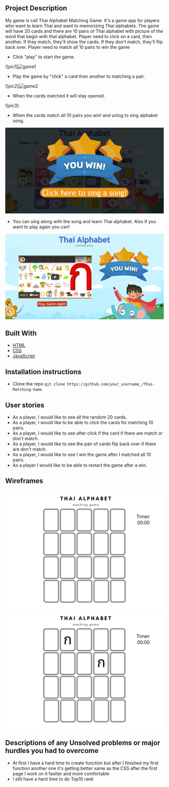  ## Project Description
 My game is call Thai Alphabet Matching Game. It's a game app for players who want to learn Thai and want to memorizing Thai alphabets. The game will have 20 cards and there are 10 pairs of Thai alphabet with picture of the word that begin with that alphabet. Player need to click on a card, then another. If they match, they'll show the cards. If they don't match, they'll flip back over. Player need to match all 10 pairs to win the game

 - Click "play" to start the game.

![pic1]<img width="949" alt="game1" src="https://user-images.githubusercontent.com/91036693/142706551-4dcc3e80-03ec-4a37-9393-a4c9444fbd3f.png">


- Play the game by "click" a card then another to matching a pair.

![pic2]<img width="945" alt="game2" src="https://user-images.githubusercontent.com/91036693/142706571-748f8189-6fd0-49e4-b0cb-2aa569bd525e.png">


- When the cards matched it will stay opened.

![pic3]

- When the cards match all 10 pairs you win! and unlog to sing alphabet song.

![pic4](snipgame/win.png)

- You can sing along with the song and learn Thai alphabet. Also if you want to play again you can! 

![pic5](snipgame/vdo.png)

## Built With
- [HTML](#html)
- [CSS](#css)
- [JavaScript](#javascript)

## Installation instructions

- Clone the repo
`git clone https://github.com/your_username_/Thai-Matching-Game`

## User stories

- As a player, I would like to see all the random 20 cards.
- As a player, I would like to be able to click the cards for matching 10 pairs.
- As a player, I would like to see after click if the card if there are match or don't match.
- As a player, I would like to see the pair of cards flip back over if there are don't match.
- As a player, I would like to see I win the game after I matched all 10 pairs.
- As a player I would like to be able to restart the game after a win.

## Wireframes
![pic6](snipgame/wireframes1.jfif)
![pic7](snipgame/wireframes2.jfif)

 ## Descriptions of any Unsolved problems or major hurdles you had to overcome

 - At first I have a hard time to create function but after I finished my first function another one it's getting better same as the CSS after the first page I work on it fastter and more comfortable  
 - I still have a hard time to do Top10 rank
